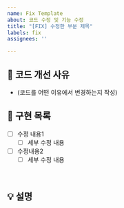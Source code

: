 ```yaml
---
name: Fix Template
about: 코드 수정 및 기능 수정
title: "[FIX] 수정한 부분 제목"
labels: fix
assignees: ''

---
```


## 🤔 코드 개선 사유

- (코드를 어떤 이유에서 변경하는지 작성)

## 📝 구현 목록

- [ ] 수정 내용1
    - [ ] 세부 수정 내용
- [ ] 수정내용2
    - [ ] 세부 수정 내용

<br>

## 💡 설명
